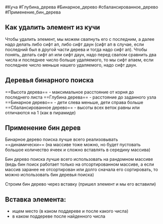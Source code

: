 #Куча
#Глубина_дерева
#Бинарное_дерево
#сбалансированное_дерево
#Применение_бин_дерева
## Как удалить элемент из кучи
Чтобы удалить элемент, мы можем свапнуть его с последним, а далее надо делать либо сифт ап, либо сифт даун (сифт ап в случае, если последний был в другой части дерева и тогда надо сифт ап). Чтобы понять, делать сифт ап или сифт даун, надо перед свапом сравнить два числа и последнее число больше удаляемого, то мы сифт апаем, если последнее число меньше нашего удаляемого, надо сифт даун.


## Деревья бинарного поиска
==Высота дерева== - максимальное расстояние от корня до последнего листа
==Глубина дерева== - расстояние до заданного узла
==Бинарное дерево== - дети слева меньше, дети справа больше
==Сбалансированное дерево== - высоты всех веток равны или отличаются на 1 (как в пирамиде)

## Применение бин дерев
Бинарное дерево поиска лучше всего реализовывать ==динамически== (на массиве тоже можно, но будет пустовать большое количество ячеек и сложно вставлять в середину массива)

Бин дерево поиска лучше всего использовать на рандомном массиве (ведь бин поиск работает только на отсортированном массиве, а если массив заранее не отсортирован или долго сначала его сортировать, то можно использовать бин деревья поиска)

Строим бин дерево через вставку (пришел элемент и мы его вставили)

## Вставка элемента:
- ищем место (в каком поддереве и после какого числа)
- в каком поддереве после найденного числа

